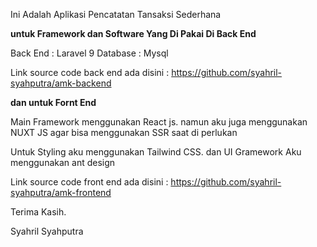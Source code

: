Ini Adalah Aplikasi Pencatatan Tansaksi Sederhana

<b>untuk Framework dan Software Yang Di Pakai Di Back End</b>

Back End : Laravel 9 Database : Mysql

Link source code back end ada disini : https://github.com/syahril-syahputra/amk-backend

<b>dan untuk Fornt End</b>

Main Framework menggunakan React js. namun aku juga menggunakan NUXT JS agar bisa menggunakan SSR saat di perlukan

Untuk Styling aku menggunakan Tailwind CSS. dan UI Gramework Aku menggunakan ant design

Link source code front end ada disini : https://github.com/syahril-syahputra/amk-frontend

Terima Kasih.

Syahril Syahputra
